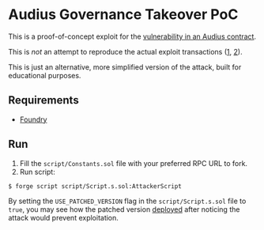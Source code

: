 # Audius Governance Takeover PoC

This is a proof-of-concept exploit for the [vulnerability in an Audius contract](https://blog.audius.co/article/audius-governance-takeover-post-mortem-7-23-22).

This is _not_ an attempt to reproduce the actual exploit transactions ([1](https://etherscan.io/tx/0xfefd829e246002a8fd061eede7501bccb6e244a9aacea0ebceaecef5d877a984), [2](https://etherscan.io/tx/0x4227bca8ed4b8915c7eec0e14ad3748a88c4371d4176e716e8007249b9980dc9)).

This is just an alternative, more simplified version of the attack, built for educational purposes.

## Requirements

- [Foundry](https://book.getfoundry.sh/)

## Run

1. Fill the `script/Constants.sol` file with your preferred RPC URL to fork.
2. Run script:

```
$ forge script script/Script.s.sol:AttackerScript
```

By setting the `USE_PATCHED_VERSION` flag in the `script/Script.s.sol` file to `true`, you may see how the patched version [deployed](https://etherscan.io/tx/0x13347615a94b2e3ad385277f5145102f50fe112f274b0e5300c6d8ce507eeb80) after noticing the attack would prevent exploitation.
